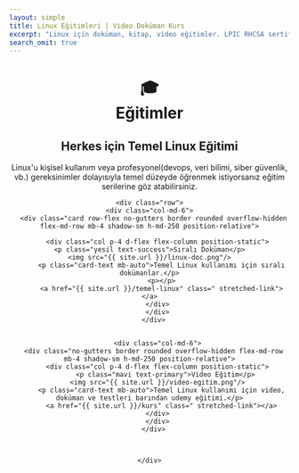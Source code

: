 ```yaml
---
layout: simple
title: Linux Eğitimleri | Video Doküman Kurs
excerpt: "Linux için doküman, kitap, video eğitimler. LPIC RHCSA sertifika sınavlarına hazırlık. Hobi veya profesyonel çalışma yetkinliği için temel linux eğitim kaynakları."
search_omit: true
---
```



<h1 class="text-primary" align="center">🎓<br>Eğitimler</h1>
<h2 align="center">Herkes için Temel Linux Eğitimi</h2>
<p align="center"> Linux'u kişisel kullanım veya profesyonel(devops, veri bilimi, siber güvenlik, vb.) gereksinimler dolayısıyla temel düzeyde öğrenmek istiyorsanız eğitim serilerine göz atabilirsiniz.</p>

<div align="center" >
    
	<div class="row">
	<div class="col-md-6">
      <div class="card row-flex no-gutters border rounded overflow-hidden flex-md-row mb-4 shadow-sm h-md-250 position-relative">
	 
        <div class="col p-4 d-flex flex-column position-static">
 	<p class="yesil text-success">Sıralı Doküman</p>
	<img src="{{ site.url }}/linux-doc.png"/>
          <p class="card-text mb-auto">Temel Linux kullanımı için sıralı dokümanlar.</p>
		  <p></p>
          <a href="{{ site.url }}/temel-linux" class=" stretched-link"></a>
        </div>
        </div>
      </div>
   
    
		<div class="col-md-6">
      <div class="no-gutters border rounded overflow-hidden flex-md-row mb-4 shadow-sm h-md-250 position-relative">
        <div class="col p-4 d-flex flex-column position-static">
			<p class="mavi text-primary">Video Eğitim</p>
		<img src="{{ site.url }}/video-egitim.png"/>
          <p class="card-text mb-auto">Temel Linux kullanımı için video, doküman ve testleri barından udemy eğitimi.</p>
          <a href="{{ site.url }}/kurs" class=" stretched-link"></a>
        </div>
        </div>
      </div>
    
    
		
    </div>
  </div>
<div style="display:none;">
<h2 align="center">Linux Sistem Yöneticiliğine Giriş Eğitimi</h2>
<p>Profesyonel anlamda Linux sistem yöneticiliğine giriş için bu eğitim iyi bir başlangıç olabilir. Doğrudan herhangi bir sertifika programı kapsamında hazırlanmış olmasada, Linux+ CompTIA LPI LFCS RHCSA gibi sertifika sınavlarına hazırlanırken kısmi olarak yararlanabileceğiniz bir kaynak olarak kullanabilirsiniz. Eğitim müfredatı şahsi kanaatime göre temelde bilinmesi gereken konuların kapsamı dahilinde hazırlandığı için size herhangi bir sertifika veya nihai sonuç için garanti veremem. Ancak yine de en azından Türkçe kaynak olarak Linux için bir başlangıç noktası olarak görülebilir. </p>
  <div align="center" class="row mb-2">
    
		<div class="col-md-6">
      <div class="no-gutters border rounded overflow-hidden flex-md-row mb-4 shadow-sm h-md-250 position-relative">
        <div class="col p-4 d-flex flex-column position-static">
 	<p class="kirmizi text-danger">Kitap</p>
		<img src="{{ site.url }}/kitap.png"/>
          <p class="card-text mb-auto">Linux Sistem Yönetimi için giriş seviyesi kitap arıyorsanız göz atabilirsiniz. Kitabın ismi "Linux: Sistem Yönetimine Giriş"dir. İçeriğini inceleme için tıklayın.</p>
          <a href="{{ site.url }}/linux-sistem-yonetimine-giris-egitimi" class=" stretched-link"></a>
        </div>
        
      </div>
    </div>
    
		<div class="col-md-6">
      <div class="no-gutters border rounded overflow-hidden flex-md-row mb-4 shadow-sm h-md-250 position-relative">
        <div class="col p-4 d-flex flex-column position-static">

 	<p class="yesil text-success">Video + Doküman + Canlı Eğitim</p>
			<img src="{{ site.url }}/sistem-yonetim.png"/>
          <p class="card-text mb-auto">Linux sistem yönetimi için giriş seviyesi eğitim arıyorsanız, 96 saatlik canlı ders, 50 saat video eğitim, kitap, kurs içi diagram kaynakları için bu eğitime kaydolabilirsiniz. </p>
		  <h3 class="mb-0">Boş Kontenjan:
			<span class="badge badge-warning badge-pill"><i class="fa fa-user" aria-hidden="true"></i>Tükendi!</span>
		  </h3>
          <a href="{{ site.url }}/linux-sistem-yonetimine-giris-egitimi" class=" stretched-link"></a>
        </div>
        
      </div>
    </div>
    
		</div>
    
  </div>


